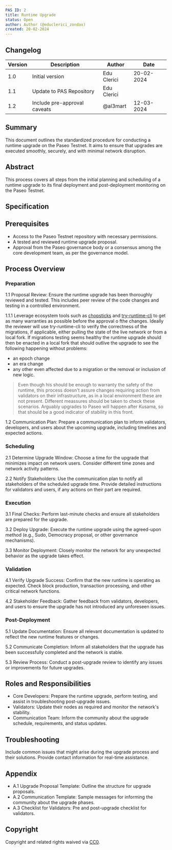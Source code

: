 ```yaml
---
PAS ID: 2
title: Runtime Upgrade
status: Open
author: Author (@educlerici_zondax)
created: 20-02-2024
---
```


## Changelog

| Version | Description                      | Author    | Date       |
|---------|----------------------------------|-----------|------------|
| 1.0     | Initial version                  | Edu Clerici  | 20-02-2024 |
| 1.1     | Update to PAS Repository         | Edu Clerici  |            |
| 1.2     | Include pre-approval caveats         | @al3mart  | 12-03-2024 |


## Summary
This document outlines the standardized procedure for conducting a runtime upgrade on the Paseo Testnet. It aims to ensure that upgrades are executed smoothly, securely, and with minimal network disruption.

## Abstract
This process covers all steps from the initial planning and scheduling of a runtime upgrade to its final deployment and post-deployment monitoring on the Paseo Testnet.

## Specification
## Prerequisites
- Access to the Paseo Testnet repository with necessary permissions.
- A tested and reviewed runtime upgrade proposal.
- Approval from the Paseo governance body or a consensus among the core development team, as per the governance model.
## Process Overview
### Preparation
1.1 Proposal Review: Ensure the runtime upgrade has been thoroughly reviewed and tested. This includes peer review of the code changes and testing in a controlled environment.

1.1.1 Leverage ecosystem tools such as [chopsticks](https://github.com/AcalaNetwork/chopsticks) and [try-runtime-cli](https://github.com/paritytech/try-runtime-cli) to get as many warranties as possible before the approval o fthe changes. Ideally the reviewer will use try-runtime-cli to verify the correctness of the migrations, if applicable, either pulling the state of the live network or from a local fork.
If migrations testing seems healthy the runtime upgrade should then be enacted in a local fork that should outlive the upgrade to see the following happening without problems:

- an epoch change
- an era change
- any other even affected due to a migration or the removal or inclusion of new logic.

> Even though his should be enough to warranty the safety of the runtime, this process doesn't assure changes requiring action from validators on their infrastructure, as in a local environment these are not present. Different meassures should be taken to check these scenarios. Arguably upgrades to Paseo will happen after Kusama, so that should be a good indicator of stability in this front.

1.2 Communication Plan: Prepare a communication plan to inform validators, developers, and users about the upcoming upgrade, including timelines and expected actions.

### Scheduling
2.1 Determine Upgrade Window: Choose a time for the upgrade that minimizes impact on network users. Consider different time zones and network activity patterns.

2.2 Notify Stakeholders: Use the communication plan to notify all stakeholders of the scheduled upgrade time. Provide detailed instructions for validators and users, if any actions on their part are required.
### Execution
3.1 Final Checks: Perform last-minute checks and ensure all stakeholders are prepared for the upgrade.

3.2 Deploy Upgrade: Execute the runtime upgrade using the agreed-upon method (e.g., Sudo, Democracy proposal, or other governance mechanisms).

3.3 Monitor Deployment: Closely monitor the network for any unexpected behavior as the upgrade takes effect.
### Validation
4.1 Verify Upgrade Success: Confirm that the new runtime is operating as expected. Check block production, transaction processing, and other critical network functions.

4.2 Stakeholder Feedback: Gather feedback from validators, developers, and users to ensure the upgrade has not introduced any unforeseen issues.
### Post-Deployment
5.1 Update Documentation: Ensure all relevant documentation is updated to reflect the new runtime features or changes.

5.2 Communicate Completion: Inform all stakeholders that the upgrade has been successfully completed and the network is stable.

5.3 Review Process: Conduct a post-upgrade review to identify any issues or improvements for future upgrades.
## Roles and Responsibilities
- Core Developers: Prepare the runtime upgrade, perform testing, and assist in troubleshooting post-upgrade issues.
- Validators: Update their nodes as required and monitor the network's stability.
- Communication Team: Inform the community about the upgrade schedule, requirements, and status updates.
## Troubleshooting
Include common issues that might arise during the upgrade process and their solutions. Provide contact information for real-time assistance.

## Appendix
- A.1 Upgrade Proposal Template: Outline the structure for upgrade proposals.
- A.2 Communication Template: Sample messages for informing the community about the upgrade phases.
- A.3 Checklist for Validators: Pre and post-upgrade checklist for validators.

## Copyright
Copyright and related rights waived via [CC0](https://creativecommons.org/publicdomain/zero/1.0/).
